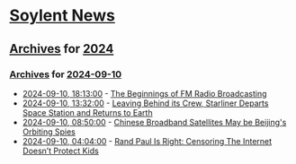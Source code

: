 # [Soylent News](../../../README.md)

## [Archives](../../index.md) for [2024](../index.md)

### [Archives](../../index.md) for [2024-09-10](index.md)

* [2024-09-10, 18:13:00](https://soylentnews.org/article.pl?sid=24/09/09/1835206&from=rss) - [The Beginnings of FM Radio Broadcasting](https://soylentnews.org/article.pl?sid=24/09/09/1835206&from=rss)
* [2024-09-10, 13:32:00](https://soylentnews.org/article.pl?sid=24/09/09/1127228&from=rss) - [Leaving Behind its Crew, Starliner Departs Space Station and Returns to Earth](https://soylentnews.org/article.pl?sid=24/09/09/1127228&from=rss)
* [2024-09-10, 08:50:00](https://soylentnews.org/article.pl?sid=24/09/08/2123254&from=rss) - [Chinese Broadband Satellites May be Beijing's Orbiting Spies](https://soylentnews.org/article.pl?sid=24/09/08/2123254&from=rss)
* [2024-09-10, 04:04:00](https://soylentnews.org/article.pl?sid=24/09/08/152211&from=rss) - [Rand Paul Is Right: Censoring The Internet Doesn’t Protect Kids](https://soylentnews.org/article.pl?sid=24/09/08/152211&from=rss)
